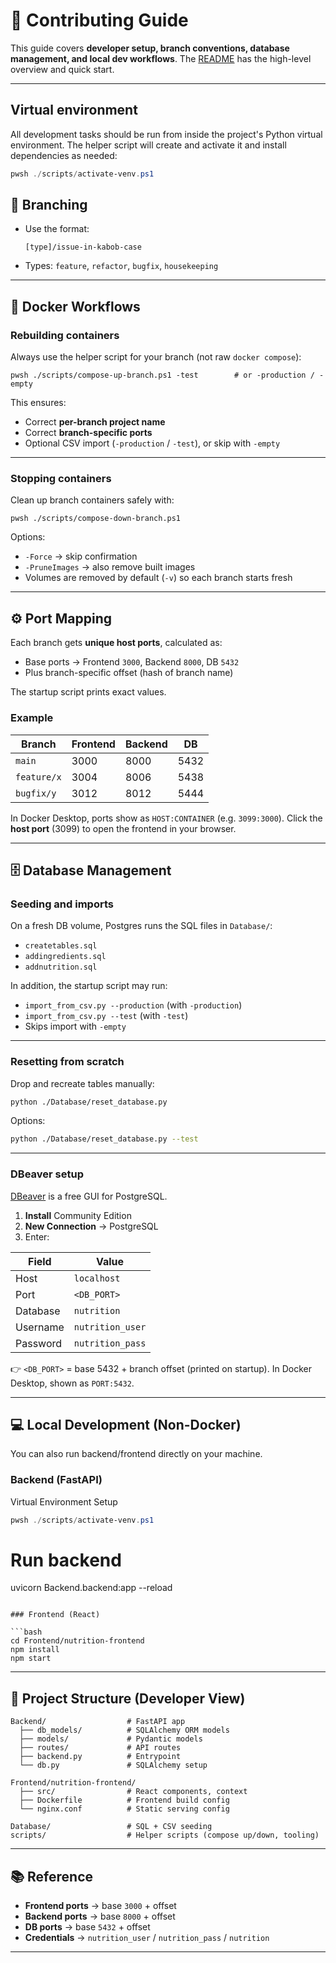 # 🤝 Contributing Guide

This guide covers **developer setup, branch conventions, database management, and local dev workflows**.
The [README](README.md) has the high-level overview and quick start.

---

## Virtual environment

All development tasks should be run from inside the project's Python virtual environment. The helper script will create and activate it and install dependencies as needed:

```powershell
pwsh ./scripts/activate-venv.ps1
```

## 🔀 Branching

* Use the format:

  ```
  [type]/issue-in-kabob-case
  ```
* Types: `feature`, `refactor`, `bugfix`, `housekeeping`

---

## 🐳 Docker Workflows

### Rebuilding containers

Always use the helper script for your branch (not raw `docker compose`):

```pwsh
pwsh ./scripts/compose-up-branch.ps1 -test        # or -production / -empty
```

This ensures:

* Correct **per-branch project name**
* Correct **branch-specific ports**
* Optional CSV import (`-production` / `-test`), or skip with `-empty`

---

### Stopping containers

Clean up branch containers safely with:

```pwsh
pwsh ./scripts/compose-down-branch.ps1
```

Options:

* `-Force` → skip confirmation
* `-PruneImages` → also remove built images
* Volumes are removed by default (`-v`) so each branch starts fresh

---

## ⚙️ Port Mapping

Each branch gets **unique host ports**, calculated as:

* Base ports → Frontend `3000`, Backend `8000`, DB `5432`
* Plus branch-specific offset (hash of branch name)

The startup script prints exact values.

### Example

| Branch      | Frontend | Backend | DB   |
| ----------- | -------- | ------- | ---- |
| `main`      | 3000     | 8000    | 5432 |
| `feature/x` | 3004     | 8006    | 5438 |
| `bugfix/y`  | 3012     | 8012    | 5444 |

In Docker Desktop, ports show as `HOST:CONTAINER` (e.g. `3099:3000`).
Click the **host port** (3099) to open the frontend in your browser.

---

## 🗄️ Database Management

### Seeding and imports

On a fresh DB volume, Postgres runs the SQL files in `Database/`:

* `createtables.sql`
* `addingredients.sql`
* `addnutrition.sql`

In addition, the startup script may run:

* `import_from_csv.py --production` (with `-production`)
* `import_from_csv.py --test` (with `-test`)
* Skips import with `-empty`

---

### Resetting from scratch

Drop and recreate tables manually:

```bash
python ./Database/reset_database.py
```

Options:

```bash
python ./Database/reset_database.py --test
```

---

### DBeaver setup

[DBeaver](https://dbeaver.io/download/) is a free GUI for PostgreSQL.

1. **Install** Community Edition
2. **New Connection** → PostgreSQL
3. Enter:

| Field    | Value            |
| -------- | ---------------- |
| Host     | `localhost`      |
| Port     | `<DB_PORT>`      |
| Database | `nutrition`      |
| Username | `nutrition_user` |
| Password | `nutrition_pass` |

👉 `<DB_PORT>` = base 5432 + branch offset (printed on startup).
In Docker Desktop, shown as `PORT:5432`.

---

## 💻 Local Development (Non-Docker)

You can also run backend/frontend directly on your machine.

### Backend (FastAPI)

Virtual Environment Setup
```powershell
pwsh ./scripts/activate-venv.ps1
```

# Run backend
uvicorn Backend.backend:app --reload
```

### Frontend (React)

```bash
cd Frontend/nutrition-frontend
npm install
npm start
```

---

## 🧩 Project Structure (Developer View)

```
Backend/                  # FastAPI app
  ├── db_models/          # SQLAlchemy ORM models
  ├── models/             # Pydantic models
  ├── routes/             # API routes
  ├── backend.py          # Entrypoint
  └── db.py               # SQLAlchemy setup

Frontend/nutrition-frontend/
  ├── src/                # React components, context
  ├── Dockerfile          # Frontend build config
  └── nginx.conf          # Static serving config

Database/                 # SQL + CSV seeding
scripts/                  # Helper scripts (compose up/down, tooling)
```

---

## 📚 Reference

* **Frontend ports** → base `3000` + offset
* **Backend ports** → base `8000` + offset
* **DB ports** → base `5432` + offset
* **Credentials** → `nutrition_user` / `nutrition_pass` / `nutrition`

---